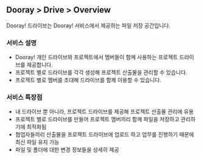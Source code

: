 ## Dooray > Drive > Overview

Dooray! 드라이브는 Dooray! 서비스에서 제공하는 파일 저장 공간입니다. 

### 서비스 설명

- Dooray! 개인 드라이브와 프로젝트에서 멤버들이 함께 사용하는 프로젝트 드라이브를 제공합니다. 
- 프로젝트 별로 드라이브를 각각 생성해 프로젝트 산출물을 관리할 수 있습니다. 
- 프로젝트 별로 멤버를 초대해 드라이브를 함께 이용할 수 있습니다.  

### 서비스 특장점

- 내 드라이브 뿐 아니라, 프로젝트 드라이브를 제공해 프로젝트 산출물 관리에 유용
- 프로젝트 별로 드라이브를 만들어 프로젝트 멤버끼리 함께 파일을 저장하고 관리하기에 최적화됨 
- 협업자들끼리 산출물을 프로젝트 드라이브에 업로드 하고 업무를 진행하기 때문에 최신 파일 유지 가능
- 파일 및 폴더에 대한 변경 정보들을 상세히 제공
